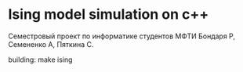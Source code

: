 # Ising model simulation on c++

Семестровый проект по информатике студентов МФТИ Бондаря Р, Семененко А, Пяткина С.

building: make ising
